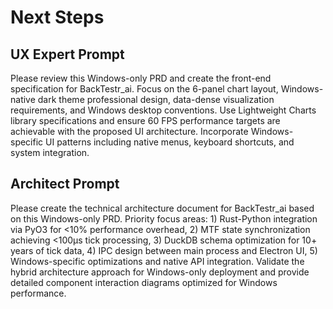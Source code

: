 # Next Steps

## UX Expert Prompt

Please review this Windows-only PRD and create the front-end specification for BackTestr_ai. Focus on the 6-panel chart layout, Windows-native dark theme professional design, data-dense visualization requirements, and Windows desktop conventions. Use Lightweight Charts library specifications and ensure 60 FPS performance targets are achievable with the proposed UI architecture. Incorporate Windows-specific UI patterns including native menus, keyboard shortcuts, and system integration.

## Architect Prompt

Please create the technical architecture document for BackTestr_ai based on this Windows-only PRD. Priority focus areas: 1) Rust-Python integration via PyO3 for <10% performance overhead, 2) MTF state synchronization achieving <100μs tick processing, 3) DuckDB schema optimization for 10+ years of tick data, 4) IPC design between main process and Electron UI, 5) Windows-specific optimizations and native API integration. Validate the hybrid architecture approach for Windows-only deployment and provide detailed component interaction diagrams optimized for Windows performance.
